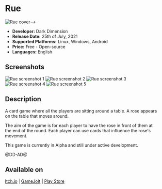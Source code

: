 # Rue

![Rue cover](../images/games/rue/cover.png "Rue cover")-->

* **Developer:** Dark Dimension
* **Release Date:** 25th of July, 2021
* **Supported Platforms:** Linux, Windows, Android
* **Price:** Free - Open-source
* **Languages:** English

## Screenshots

![Rue screenshot 1](../images/games/rue/screenshot_1.png "Screenshot 1")
![Rue screenshot 2](../images/games/rue/screenshot_2.png "Screenshot 2")
![Rue screenshot 3](../images/games/rue/screenshot_3.png "Screenshot 3")
![Rue screenshot 4](../images/games/rue/screenshot_4.png "Screenshot 4")
![Rue screenshot 5](../images/games/rue/screenshot_5.png "Screenshot 5")

## Description

A card game where all the players are sitting around a table. A rose appears on the table that moves around.

The aim of the game is for each player to have the rose in front of them at
the end of the round. Each player can use cards that influence the
rose's movement.

This game is currently in Alpha and still under active development.

@DD-AD@

## Available on

<a class="button" href="https://darkdimension.itch.io/rue">Itch.io</a> |
<a class="button" href="https://gamejolt.com/games/rue/632453">GameJolt</a> |
<a class="button" href="https://play.google.com/store/apps/details?id=org.darkdimension.rue">Play Store</a>
